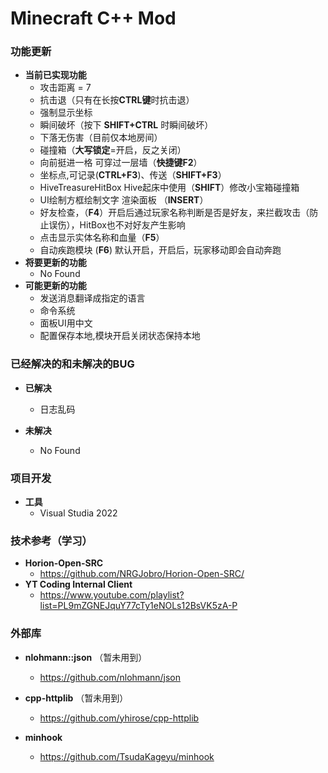 ﻿# Minecraft  C++ Mod

### **功能更新**

- **当前已实现功能**
  - 攻击距离 = 7
  - 抗击退（只有在长按**CTRL键**时抗击退）
  - 强制显示坐标
  - 瞬间破坏（按下 **SHIFT+CTRL** 时瞬间破坏）
  - 下落无伤害（目前仅本地房间）
  - 碰撞箱（**大写锁定**=开启，反之关闭）
  - 向前挺进一格 可穿过一层墙（**快捷键F2**）
  - 坐标点,可记录(**CTRL+F3**)、传送（**SHIFT+F3**）
  - HiveTreasureHitBox Hive起床中使用（**SHIFT**）修改小宝箱碰撞箱
  - UI绘制方框绘制文字 渲染面板 （**INSERT**）
  - 好友检查，（**F4**）开启后通过玩家名称判断是否是好友，来拦截攻击（防止误伤），HitBox也不对好友产生影响
  - 点击显示实体名称和血量（**F5**）
  - 自动疾跑模块 (**F6**) 默认开启，开启后，玩家移动即会自动奔跑
- **将要更新的功能**
  - No Found
- **可能更新的功能**
  - 发送消息翻译成指定的语言
  - 命令系统
  - 面板UI用中文
  - 配置保存本地,模块开启关闭状态保持本地
  
### **已经解决的和未解决的BUG**
- **已解决**
  - 日志乱码

- **未解决**
  - No Found
  
### **项目开发**
- **工具**
  - Visual Studia 2022

### **技术参考（学习）**
- **Horion-Open-SRC**
  - https://github.com/NRGJobro/Horion-Open-SRC/
- **YT Coding Internal Client**
  - https://www.youtube.com/playlist?list=PL9mZGNEJquY77cTy1eNOLs12BsVK5zA-P

### **外部库**
- **nlohmann::json** （暂未用到）
  - https://github.com/nlohmann/json
  
- **cpp-httplib** （暂未用到）
  - https://github.com/yhirose/cpp-httplib

- **minhook**
  - https://github.com/TsudaKageyu/minhook
